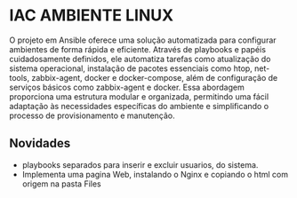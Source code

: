 # IAC AMBIENTE LINUX

O projeto em Ansible oferece uma solução automatizada para configurar ambientes de forma rápida e eficiente.
Através de playbooks e papéis cuidadosamente definidos, ele automatiza tarefas como atualização do sistema operacional,
instalação de pacotes essenciais como htop, net-tools, zabbix-agent, docker e docker-compose, além de configuração de
serviços básicos como zabbix-agent e docker. Essa abordagem proporciona uma estrutura modular e organizada, permitindo
uma fácil adaptação às necessidades específicas do ambiente e simplificando o processo de provisionamento e manutenção.

## Novidades

- playbooks separados para inserir e excluir usuarios, do sistema.
- Implementa uma pagina Web, instalando o Nginx e copiando o html com origem na pasta Files
